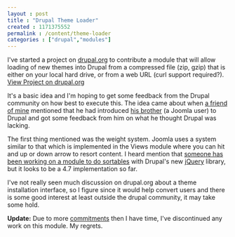 ```yaml
---
layout : post
title : "Drupal Theme Loader"
created : 1171375552
permalink : /content/theme-loader
categories : ["drupal","modules"]
---
```

I've started a project on <a href="drupal.org">drupal.org</a> to contribute a module that will allow loading of new themes into Drupal from a compressed file (zip, gzip) that is either on your local hard drive, or from a web URL (curl support required?). <a href="http://drupal.org/project/theme-loader">View Project on drupal.org</a>

It's a basic idea and I'm hoping to get some feedback from the Drupal community on how best to execute this. The idea came about when <a href="http://improving-home.com">a friend of mine</a> mentioned that he had introduced <a href="http://www.commandtoclient.com/">his brother</a> (a Joomla user) to Drupal and got some feedback from him on what he thought Drupal was lacking.

The first thing mentioned was the weight system. Joomla uses a system similar to that which is implemented in the Views module where you can hit and up or down arrow to resort content. I heard mention that <a href="http://drupal.org/node/91039">someone has been working on a module to do sortables</a> with Drupal's new <a href="jQuery.com">jQuery</a> library, but it looks to be a 4.7 implementation so far.

I've not really seen much discussion on drupal.org about a theme installation interface, so I figure since it would help convert users and there is some good interest at least outside the drupal community, it may take some hold.

<strong>Update:</strong>
Due to more <a href="http://thevineyardvoice.com">commitments</a> then I have time, I've discontinued any work on this module. My regrets.